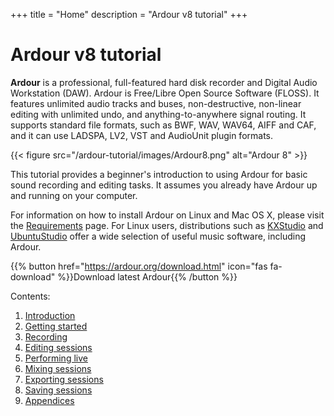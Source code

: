 +++
title = "Home"
description = "Ardour v8 tutorial"
+++

# Ardour v8 tutorial

**Ardour** is a professional, full-featured hard disk recorder and Digital Audio 
Workstation (DAW). Ardour is Free/Libre Open Source Software (FLOSS). It
features unlimited audio tracks and buses, non-destructive, non-linear
editing with unlimited undo, and anything-to-anywhere signal routing. It
supports standard file formats, such as BWF, WAV, WAV64, AIFF and CAF,
and it can use LADSPA, LV2, VST and AudioUnit plugin formats.

{{< figure src="/ardour-tutorial/images/Ardour8.png" alt="Ardour 8" >}}

This tutorial provides a beginner's introduction to using Ardour for basic sound 
recording and editing tasks. It assumes you already have Ardour up and running
on your computer.

For information on how to install Ardour on Linux and Mac OS X, please visit the
[Requirements](https://ardour.org/requirements.html) page. For Linux users, 
distributions such as [KXStudio](http://kxstudio.sourceforge.net/)
and [UbuntuStudio](http://ubuntustudio.org/) offer a wide selection of useful
music software, including Ardour.

{{% button href="https://ardour.org/download.html" icon="fas fa-download" %}}Download latest Ardour{{% /button %}}

Contents:

1. [Introduction](introduction/)
2. [Getting started](getting-started/)
3. [Recording](recording/)
4. [Editing sessions](editing-sessions/)
5. [Performing live](performing-live/)
6. [Mixing sessions](mixing-sessions/)
7. [Exporting sessions](exporting-sessions/)
8. [Saving sessions](saving-sessions/)
9. [Appendices](appendices/)
